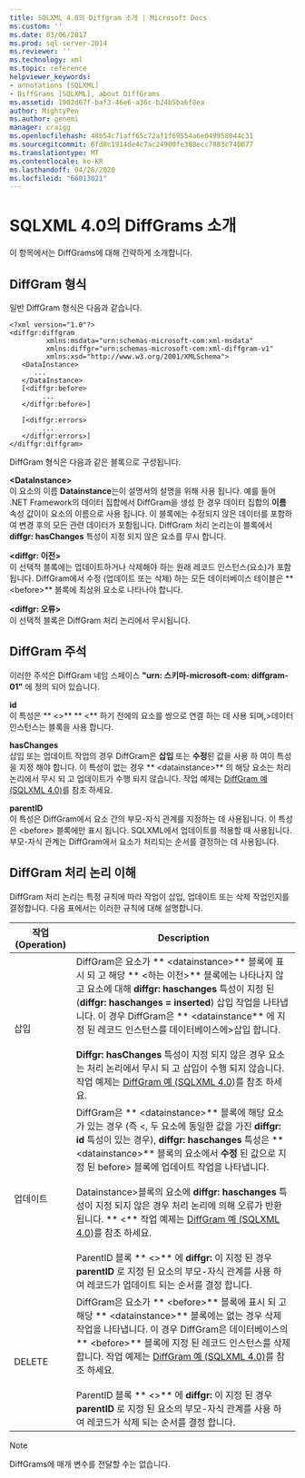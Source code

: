 ```yaml
---
title: SQLXML 4.0의 Diffgram 소개 | Microsoft Docs
ms.custom: ''
ms.date: 03/06/2017
ms.prod: sql-server-2014
ms.reviewer: ''
ms.technology: xml
ms.topic: reference
helpviewer_keywords:
- annotations [SQLXML]
- DiffGrams [SQLXML], about DiffGrams
ms.assetid: 1902d67f-baf3-46e6-a36c-b24b5ba6f8ea
author: MightyPen
ms.author: genemi
manager: craigg
ms.openlocfilehash: 48b54c71aff65c72af1f69554a6e049958044c31
ms.sourcegitcommit: 6fd8c1914de4c7ac24900fe388ecc7883c740077
ms.translationtype: MT
ms.contentlocale: ko-KR
ms.lasthandoff: 04/26/2020
ms.locfileid: "66013021"
---
```

# <a name="introduction-to-diffgrams-in-sqlxml-40"></a>SQLXML 4.0의 DiffGrams 소개
  이 항목에서는 DiffGrams에 대해 간략하게 소개합니다.  
  
## <a name="diffgram-format"></a>DiffGram 형식  
 일반 DiffGram 형식은 다음과 같습니다.  
  
```  
<?xml version="1.0"?>  
<diffgr:diffgram   
         xmlns:msdata="urn:schemas-microsoft-com:xml-msdata"  
         xmlns:diffgr="urn:schemas-microsoft-com:xml-diffgram-v1"  
         xmlns:xsd="http://www.w3.org/2001/XMLSchema">  
   <DataInstance>  
      ...  
   </DataInstance>  
   [<diffgr:before>  
        ...  
   </diffgr:before>]  
  
   [<diffgr:errors>  
        ...  
   </diffgr:errors>]  
</diffgr:diffgram>  
```  
  
 DiffGram 형식은 다음과 같은 블록으로 구성됩니다.  
  
 **\<DataInstance>**  
 이 요소의 이름 **Datainstance**는이 설명서의 설명을 위해 사용 됩니다. 예를 들어 .NET Framework의 데이터 집합에서 DiffGram을 생성 한 경우 데이터 집합의 **이름** 속성 값이이 요소의 이름으로 사용 됩니다. 이 블록에는 수정되지 않은 데이터를 포함하여 변경 후의 모든 관련 데이터가 포함됩니다. DiffGram 처리 논리는이 블록에서 **diffgr: hasChanges** 특성이 지정 되지 않은 요소를 무시 합니다.  
  
 **\<diffgr: 이전>**  
 이 선택적 블록에는 업데이트하거나 삭제해야 하는 원래 레코드 인스턴스(요소)가 포함됩니다. DiffGram에서 수정 (업데이트 또는 삭제) 하는 모든 데이터베이스 테이블은 ** \<before>** 블록에 최상위 요소로 나타나야 합니다.  
  
 **\<diffgr: 오류>**  
 이 선택적 블록은 DiffGram 처리 논리에서 무시됩니다.  
  
## <a name="diffgram-annotations"></a>DiffGram 주석  
 이러한 주석은 DiffGram 네임 스페이스 **"urn: 스키마-microsoft-com: diffgram-01"** 에 정의 되어 있습니다.  
  
 **id**  
 이 특성은 ** \<>** ** \<** 하기 전에의 요소를 쌍으로 연결 하는 데 사용 되며,>데이터 인스턴스는 블록을 사용 합니다.  
  
 **hasChanges**  
 삽입 또는 업데이트 작업의 경우 DiffGram은 **삽입** 또는 **수정**된 값을 사용 하 여이 특성을 지정 해야 합니다. 이 특성이 없는 경우 ** \<datainstance>** 의 해당 요소는 처리 논리에서 무시 되 고 업데이트가 수행 되지 않습니다. 작업 예제는 [DiffGram 예 &#40;SQLXML 4.0&#41;](diffgram-examples-sqlxml-4-0.md)를 참조 하세요.  
  
 **parentID**  
 이 특성은 DiffGram에서 요소 간의 부모-자식 관계를 지정하는 데 사용됩니다. 이 특성은 \<before> 블록에만 표시 됩니다. SQLXML에서 업데이트를 적용할 때 사용됩니다. 부모-자식 관계는 DiffGram에서 요소가 처리되는 순서를 결정하는 데 사용됩니다.  
  
## <a name="understanding-the-diffgram-processing-logic"></a>DiffGram 처리 논리 이해  
 DiffGram 처리 논리는 특정 규칙에 따라 작업이 삽입, 업데이트 또는 삭제 작업인지를 결정합니다. 다음 표에서는 이러한 규칙에 대해 설명합니다.  
  
|작업(Operation)|Description|  
|---------------|-----------------|  
|삽입|DiffGram은 요소가 ** \<datainstance>** 블록에 표시 되 고 해당 ** \<하는 이전>** 블록에는 나타나지 않고 요소에 대해 **diffgr: haschanges** 특성이 지정 된 (**diffgr: haschanges = inserted**) 삽입 작업을 나타냅니다. 이 경우 DiffGram은 ** \<datainstance** 에 지정 된 레코드 인스턴스를 데이터베이스에>삽입 합니다.<br /><br /> **Diffgr: hasChanges** 특성이 지정 되지 않은 경우 요소는 처리 논리에서 무시 되 고 삽입이 수행 되지 않습니다. 작업 예제는 [DiffGram 예 &#40;SQLXML 4.0&#41;](diffgram-examples-sqlxml-4-0.md)를 참조 하세요.|  
|업데이트|DiffGram은 ** \<datainstance>** 블록에 해당 요소가 있는 경우 (즉 \<, 두 요소에 동일한 값을 가진 **diffgr: id** 특성이 있는 경우), **diffgr: haschanges** 특성은 ** \<datainstance>** 블록의 요소에서 **수정** 된 값으로 지정 된 before> 블록에 업데이트 작업을 나타냅니다.<br /><br /> Datainstance>블록의 요소에 **diffgr: haschanges** 특성이 지정 되지 않은 경우 처리 논리에 의해 오류가 반환 됩니다. ** \<** 작업 예제는 [DiffGram 예 &#40;SQLXML 4.0&#41;](diffgram-examples-sqlxml-4-0.md)를 참조 하세요.<br /><br /> ParentID 블록 ** \<>** 에 **diffgr:** 이 지정 된 경우 **parentID** 로 지정 된 요소의 부모-자식 관계를 사용 하 여 레코드가 업데이트 되는 순서를 결정 합니다.|  
|DELETE|DiffGram은 요소가 ** \<before>** 블록에 표시 되 고 해당 ** \<datainstance>** 블록에는 없는 경우 삭제 작업을 나타냅니다. 이 경우 DiffGram은 데이터베이스의 ** \<before>** 블록에 지정 된 레코드 인스턴스를 삭제 합니다. 작업 예제는 [DiffGram 예 &#40;SQLXML 4.0&#41;](diffgram-examples-sqlxml-4-0.md)를 참조 하세요.<br /><br /> ParentID 블록 ** \<>** 에 **diffgr:** 이 지정 된 경우 **parentID** 로 지정 된 요소의 부모-자식 관계를 사용 하 여 레코드가 삭제 되는 순서를 결정 합니다.|  
  
> [!NOTE]  
>  DiffGrams에 매개 변수를 전달할 수는 없습니다.  
  
  
